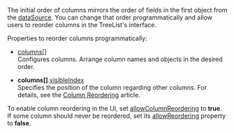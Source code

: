 The initial order of columns mirrors the order of fields in the first object from the [dataSource](/Documentation/ApiReference/UI_Components/dxTreeList/Configuration/#dataSource). You can change that order programmatically and allow users to reorder columns in the TreeList's interface.

Properties to reorder columns programmatically:

* [columns[]](/Documentation/ApiReference/UI_Components/dxTreeList/Configuration/columns/)           
Configures columns. Arrange column names and objects in the desired order.

* **columns[]**.[visibleIndex](/Documentation/ApiReference/UI_Components/dxTreeList/Configuration/columns/#visibleIndex)          
Specifies the position of the column regarding other columns. For details, see the [Column Reordering](/Documentation/Guide/UI_Components/TreeList/Columns/Column_Reordering/) article.

To enable column reordering in the UI, set [allowColumnReordering](/Documentation/ApiReference/UI_Components/dxTreeList/Configuration/#allowColumnReordering) to **true**. If some column should never be reordered, set its [allowReordering](/Documentation/ApiReference/UI_Components/dxTreeList/Configuration/columns/#allowReordering) property to **false**.
